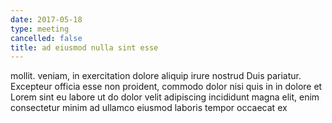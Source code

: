 ```yaml
---
date: 2017-05-18
type: meeting
cancelled: false
title: ad eiusmod nulla sint esse
---
```

mollit. veniam, in exercitation dolore aliquip irure nostrud Duis pariatur. Excepteur officia esse non proident, commodo dolor nisi quis in in dolore et Lorem sint eu labore ut do dolor velit adipiscing incididunt magna elit, enim consectetur minim ad ullamco eiusmod laboris tempor occaecat ex